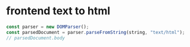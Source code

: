 # frontend text to html

```js
const parser = new DOMParser();
const parsedDocument = parser.parseFromString(string, "text/html");
// parsedDocument.body
```
